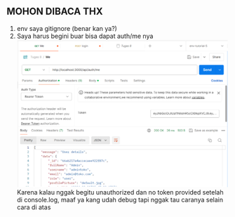 ## MOHON DIBACA THX
1. env saya gitignore (benar kan ya?)
2. Saya harus begini buar bisa dapat auth/me nya
    ![alt text](image.png)
    Karena kalau nggak begitu unauthorized dan no token provided setelah di console.log, maaf ya kang udah debug tapi nggak tau caranya selain cara di atas
